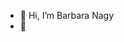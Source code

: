 - 👋 Hi, I’m Barbara Nagy
- 👀 

<!---
NBarbara91/NBarbara91 is a ✨ special ✨ repository because its `README.md` (this file) appears on your GitHub profile.
You can click the Preview link to take a look at your changes.
--->
